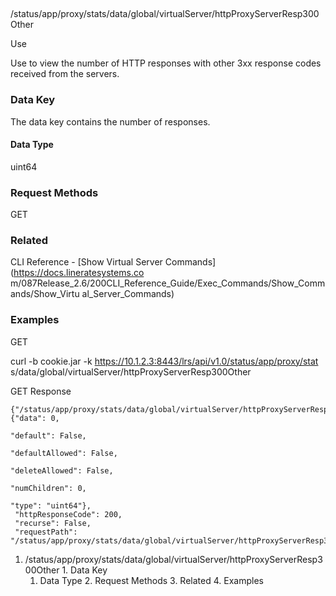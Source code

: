 ##
/status/app/proxy/stats/data/global/virtualServer/httpProxyServerResp300Other

Use

Use to view the number of HTTP responses with other 3xx response codes
received from the servers.

### Data Key

The data key contains the number of responses.

#### Data Type

uint64

### Request Methods

GET

### Related

CLI Reference - [Show Virtual Server Commands](https://docs.lineratesystems.co
m/087Release_2.6/200CLI_Reference_Guide/Exec_Commands/Show_Commands/Show_Virtu
al_Server_Commands)

### Examples

GET

curl -b cookie.jar -k https://10.1.2.3:8443/lrs/api/v1.0/status/app/proxy/stat
s/data/global/virtualServer/httpProxyServerResp300Other

GET Response

    
    
    {"/status/app/proxy/stats/data/global/virtualServer/httpProxyServerResp300Other": {"data": 0,
                                                                                     "default": False,
                                                                                     "defaultAllowed": False,
                                                                                     "deleteAllowed": False,
                                                                                     "numChildren": 0,
                                                                                     "type": "uint64"},
     "httpResponseCode": 200,
     "recurse": False,
     "requestPath": "/status/app/proxy/stats/data/global/virtualServer/httpProxyServerResp300Other"}
    

  1. /status/app/proxy/stats/data/global/virtualServer/httpProxyServerResp300Other
    1. Data Key
      1. Data Type
    2. Request Methods
    3. Related
    4. Examples

